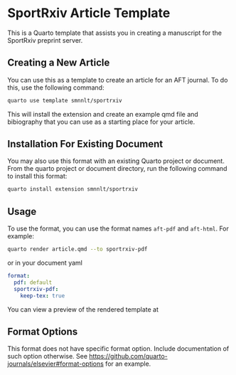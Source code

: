 # SportRxiv Article Template

This is a Quarto template that assists you in creating a manuscript for the SportRxiv preprint server.

## Creating a New Article

You can use this as a template to create an article for an AFT journal. To do this, use the following command:

```bash
quarto use template smnnlt/sportrxiv
```

This will install the extension and create an example qmd file and bibiography that you can use as a starting place for your article.

## Installation For Existing Document

You may also use this format with an existing Quarto project or document. From the quarto project or document directory, run the following command to install this format:

```bash
quarto install extension smnnlt/sportrxiv
```

## Usage

To use the format, you can use the format names `aft-pdf` and `aft-html`. For example:

```bash
quarto render article.qmd --to sportrxiv-pdf
```

or in your document yaml

```yaml
format:
  pdf: default
  sportrxiv-pdf:
    keep-tex: true    
```

You can view a preview of the rendered template at 

## Format Options

This format does not have specific format option. Include documentation of such option otherwise. See <https://github.com/quarto-journals/elsevier#format-options> for an example.
